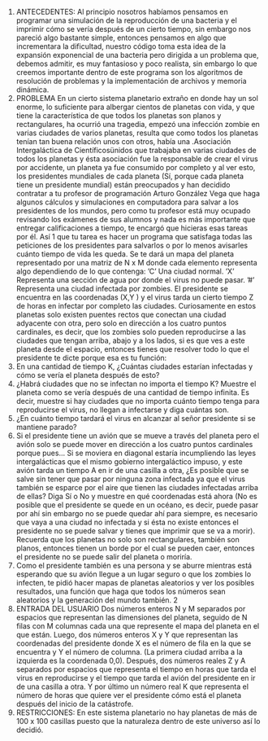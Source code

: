 1. ANTECEDENTES:
Al principio nosotros habíamos pensamos en programar una simulación de la reproducción
de una bacteria y el imprimir cómo se vería después de un cierto tiempo, sin embargo nos
pareció algo bastante simple, entonces pensamos en algo que incrementara la dificultad,
nuestro código toma esta idea de la expansión exponencial de una bacteria pero dirigida a
un problema que, debemos admitir, es muy fantasioso y poco realista, sin embargo lo que
creemos importante dentro de este programa son los algoritmos de resolución de problemas y
la implementación de archivos y memoria dinámica.
2. PROBLEMA
En un cierto sistema planetario extraño en donde hay un sol enorme, lo suficiente para
albergar cientos de planetas con vida, y que tiene la característica de que todos los planetas
son planos y rectangulares, ha ocurrió una tragedia, empezó una infección zombie en varias
ciudades de varios planetas, resulta que como todos los planetas tenían tan buena relación
unos con otros, había una .Asociación Intergaláctica de Científicosünidos que trabajaba en
varias ciudades de todos los planetas y ésta asociación fue la responsable de crear el virus por
accidente, un planeta ya fue consumido por completo y al ver esto, los presidentes mundiales
de cada planeta (Sí, porque cada planeta tiene un presidente mundial) están preocupados y
han decidido contratar a tu profesor de programación Arturo González Vega que haga algunos
cálculos y simulaciones en computadora para salvar a los presidentes de los mundos, pero
como tu profesor está muy ocupado revisando los exámenes de sus alumnos y nada es más
importante que entregar calificaciones a tiempo, te encargó que hicieras esas tareas por él. Así
1
que tu tarea es hacer un programa que satisfaga todas las peticiones de los presidentes para
salvarlos o por lo menos avisarles cuánto tiempo de vida les queda.
Se te dará un mapa del planeta representado por una matriz de N x M donde cada elemento
representa algo dependiendo de lo que contenga:
’C’ Una ciudad normal.
’X’ Representa una sección de agua por donde el virus no puede pasar.
’#’ Representa una ciudad infectada por zombies.
El presidente se encuentra en las coordenadas (X,Y ) y el virus tarda un cierto tiempo Z
de horas en infectar por completo las ciudades. Curiosamente en estos planetas solo existen
puentes rectos que conectan una ciudad adyacente con otra, pero solo en dirección a los
cuatro puntos cardinales, es decir, que los zombies solo pueden reproducirse a las ciudades
que tengan arriba, abajo y a los lados, si es que ves a este planeta desde el espacio, entonces
tienes que resolver todo lo que el presidente te dicte porque esa es tu función:
1. En una cantidad de tiempo K, ¿Cuántas ciudades estarían infectadas y cómo se vería el
planeta después de esto?
2. ¿Habrá ciudades que no se infectan no importa el tiempo K? Muestre el planeta como
se vería después de una cantidad de tiempo infinita. Es decir, muestre si hay ciudades
que no importa cuánto tiempo tenga para reproducirse el virus, no llegan a infectarse y
diga cuántas son.
3. ¿En cuánto tiempo tardará el virus en alcanzar al señor presidente si se mantiene parado?
4. Si el presidente tiene un avión que se mueve a través del planeta pero el avión solo se
puede mover en dirección a los cuatro puntos cardinales porque pues... Si se moviera en
diagonal estaría incumpliendo las leyes intergalácticas que el mismo gobierno intergaláctico impuso, y este avión tarda un tiempo A en ir de una casilla a otra, ¿Es posible
que se salve sin tener que pasar por ninguna zona infectada ya que el virus también
se esparce por el aire que tienen las ciudades infectadas arriba de ellas? Diga Sí o No
y muestre en qué coordenadas está ahora (No es posible que el presidente se quede
en un océano, es decir, puede pasar por ahí sin embargo no se puede quedar ahí para
siempre, es necesario que vaya a una ciudad no infectada y si ésta no existe entonces el
presidente no se puede salvar y tienes que imprimir que se va a morir).
Recuerda que los planetas no solo son rectangulares, también son planos, entonces
tienen un borde por el cual se pueden caer, entonces el presidente no se puede salir del
planeta o moriría.
5. Como el presidente también es una persona y se aburre mientras está esperando que
su avión llegue a un lugar seguro o que los zombies lo infecten, te pidió hacer mapas
de planetas aleatorios y ver los posibles resultados, una función que haga que todos los
números sean aleatorios y la generación del mundo también.
2
3. ENTRADA DEL USUARIO
Dos números enteros N y M separados por espacios que representan las dimensiones del
planeta, seguido de N filas con M columnas cada una que represente el mapa del planeta en
el que están.
Luego, dos números enteros X y Y que representan las coordenadas del presidente donde X
es el número de fila en la que se encuentra y Y el número de columna. (La primera ciudad
arriba a la izquierda es la coordenada 0,0).
Después, dos números reales Z y A separados por espacios que representa el tiempo en horas
que tarda el virus en reproducirse y el tiempo que tarda el avión del presidente en ir de una
casilla a otra.
Y por último un número real K que representa el número de horas que quiere ver el
presidente cómo está el planeta después del inicio de la catástrofe.
4. RESTRICCIONES:
En este sistema planetario no hay planetas de más de 100 x 100 casillas puesto que la
naturaleza dentro de este universo así lo decidió.
